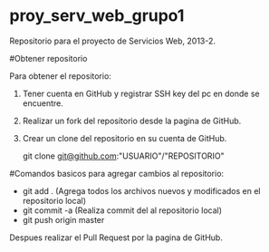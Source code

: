proy_serv_web_grupo1
====================

Repositorio para el proyecto de Servicios Web, 2013-2.

#Obtener repositorio

Para obtener el repositorio:

1) Tener cuenta en GitHub y registrar SSH key del pc en donde se encuentre.
2) Realizar un fork del repositorio desde la pagina de GitHub.
3) Crear un clone del repositorio en su cuenta de GitHub.
   
   git clone git@github.com:"USUARIO"/"REPOSITORIO"

#Comandos basicos para agregar cambios al repositorio:

- git add . (Agrega todos los archivos nuevos y modificados en el repositorio local)
- git commit -a (Realiza commit del al repositorio local)
- git push origin master

Despues realizar el Pull Request por la pagina de GitHub.